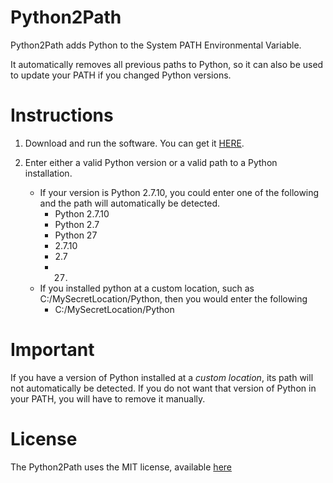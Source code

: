# Python2Path

Python2Path adds Python to the System PATH Environmental Variable.

It automatically removes all previous paths to Python, so it can also be used to update your PATH if you changed Python versions.


# Instructions

1. Download and run the software.  You can get it [HERE]().

2. Enter either a valid Python version or a valid path to a Python installation.
	* If your version is Python 2.7.10, you could enter one of the following and the path will automatically be detected.
		* Python 2.7.10
		* Python 2.7
		* Python 27
		* 2.7.10
		* 2.7
		* 27.
	* If you installed python at a custom location, such as C:/MySecretLocation/Python, then you would enter the following
		* C:/MySecretLocation/Python


# Important

If you have a version of Python installed at a _custom location_, its path will not automatically be detected.  If you do not want that version of Python in your PATH, you will have to remove it manually.


# License

The Python2Path uses the MIT license, available [here](./LICENSE.txt)